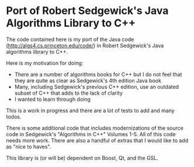 # Port of Robert Sedgewick's Java Algorithms Library to C++
The code contained here is my port of the Java code (http://algs4.cs.princeton.edu/code/)
in Robert Sedgewick's Java algorithms library to C++.

Here is my motivation for doing:
- There are a number of algorithms books for C++ but I do not feel that they
  are quite as clear as Sedgewick's 4th edition Java book
- Many, including Sedgewick's previous C++ edition, use an outdated subset
  of C++ that adds to the lack of clarity
- I wanted to learn through doing

This is a work in progress and there are a lot of tests to add and many todos.

There is some additional code that includes modernizations of the source code
in Sedgewick's "Algorithms in C++" Volumes 1-5. All of this code needs more work.
There are also a handful of extras that I would like to add as "nice to haves".

This library is (or will be) dependent on Boost, Qt, and the GSL.
